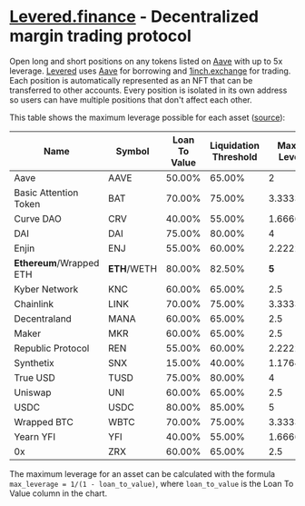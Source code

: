 # [Levered.finance](https://levered.finance/) - Decentralized margin trading protocol

Open long and short positions on any tokens listed on [Aave](https://aave.com/) with up to 5x leverage. [Levered](https://levered.finance/) uses [Aave](https://aave.com/) for borrowing and [1inch.exchange](https://1inch.exchange/) for trading. Each position is automatically represented as an NFT that can be transferred to other accounts. Every position is isolated in its own address so users can have multiple positions that don't affect each other.

This table shows the maximum leverage possible for each asset ([source](https://docs.aave.com/risk/asset-risk/risk-parameters)):

| Name                  | Symbol   | Loan To Value | Liquidation Threshold | Maximum Leverage |
| --------------------- | -------- | ------------- | --------------------- | ---------------- |
| Aave                  | AAVE     | 50.00%        | 65.00%                | 2                |
| Basic Attention Token | BAT      | 70.00%        | 75.00%                | 3.333333333      |
| Curve DAO             | CRV      | 40.00%        | 55.00%                | 1.666666667      |
| DAI                   | DAI      | 75.00%        | 80.00%                | 4                |
| Enjin                 | ENJ      | 55.00%        | 60.00%                | 2.222222222      |
| **Ethereum**/Wrapped ETH  | **ETH**/WETH | 80.00%        | 82.50%                | **5**                |
| Kyber Network         | KNC      | 60.00%        | 65.00%                | 2.5              |
| Chainlink             | LINK     | 70.00%        | 75.00%                | 3.333333333      |
| Decentraland          | MANA     | 60.00%        | 65.00%                | 2.5              |
| Maker                 | MKR      | 60.00%        | 65.00%                | 2.5              |
| Republic Protocol     | REN      | 55.00%        | 60.00%                | 2.222222222      |
| Synthetix             | SNX      | 15.00%        | 40.00%                | 1.176470588      |
| True USD              | TUSD     | 75.00%        | 80.00%                | 4                |
| Uniswap               | UNI      | 60.00%        | 65.00%                | 2.5              |
| USDC                  | USDC     | 80.00%        | 85.00%                | 5                |
| Wrapped BTC           | WBTC     | 70.00%        | 75.00%                | 3.333333333      |
| Yearn YFI             | YFI      | 40.00%        | 55.00%                | 1.666666667      |
| 0x                    | ZRX      | 60.00%        | 65.00%                | 2.5              |

The maximum leverage for an asset can be calculated with the formula `max_leverage = 1/(1 - loan_to_value)`, where `loan_to_value` is the Loan To Value column in the chart.